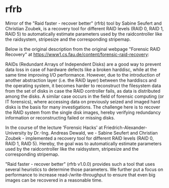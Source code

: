 # rfrb
Mirror of the "Raid faster - recover better" (rfrb) tool by Sabine Seufert and Christian Zoubek, is a recovery tool for different RAID levels (RAID 0, RAID 1, RAID 5) to automatically estimate parameters used by the raidcontroller like the raidsystem, stripesize and the corresponding stripemap.

Below is the original description from the original webpage "Forensic RAID Recovery" at https://www1.cs.fau.de/content/forensic-raid-recovery:

RAIDs (Redundant Arrays of Independent Disks) are a good way to prevent data loss in case of hardware defects like a broken harddisc, while at the same time improving I/O performance. However, due to the introduction of another abstraction layer (i.e. the RAID layer) between the harddiscs and the operating system, it becomes harder to reconstruct the filesystem data from the set of disks in case the RAID controller fails, as data is distributed among the disks. A similar case occurs in the field of forensic computing (or IT forensics), where accessing data on previously seized and imaged hard disks is the basis for many investigations. The challenge here is to recover the RAID system from the single disk images, hereby verifying redundancy information or reconstructing failed or missing disks. 

In the course of the lecture 'Forensic Hacks' at Friedrich-Alexander-University by Dr.-Ing. Andreas Dewald, we - Sabine Seufert and Christian Zoubek -  implemented a recovery tool for different RAID levels (RAID 0, RAID 1, RAID 5). Hereby, the goal was to automatically estimate parameters used by the raidcontroller like the raidsystem, stripesize and the corresponding stripemap. 

"Raid faster - recover better" (rfrb v1.0.0) provides such a tool that uses several heuristics to determine those parameters. We further put a focus on performance to increase read-/write-throughput to ensure that even big images can be recovered in a reasonable time.  
